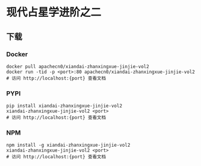 # 现代占星学进阶之二

## 下载

### Docker

```
docker pull apachecn0/xiandai-zhanxingxue-jinjie-vol2
docker run -tid -p <port>:80 apachecn0/xiandai-zhanxingxue-jinjie-vol2
# 访问 http://localhost:{port} 查看文档
```

### PYPI

```
pip install xiandai-zhanxingxue-jinjie-vol2
xiandai-zhanxingxue-jinjie-vol2 <port>
# 访问 http://localhost:{port} 查看文档
```

### NPM

```
npm install -g xiandai-zhanxingxue-jinjie-vol2
xiandai-zhanxingxue-jinjie-vol2 <port>
# 访问 http://localhost:{port} 查看文档
```